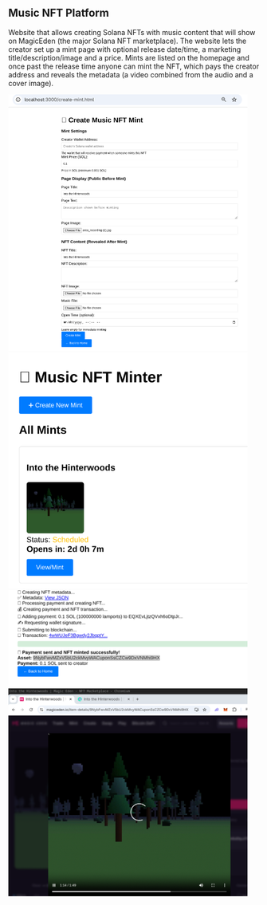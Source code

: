 ## Music NFT Platform
Website that allows creating Solana NFTs with music content that will show on MagicEden 
(the major Solana NFT marketplace). The website lets the creator set up a mint page with
optional release date/time, a marketing title/description/image and a price. Mints are 
listed on the homepage and once past the release time anyone can mint the NFT, which pays the
creator address and reveals the metadata (a video combined from the audio and a cover image).

<img src="screen1.jpg" width="480"/>
<img src="screen2.jpg" width="480"/>
<img src="screen3.jpg" width="480"/>
<img src="screen5.jpg" width="480"/>
